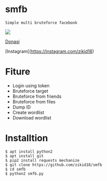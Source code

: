 # smfb
```
Simple multi bruteforce facebook
```
<img src="https://g.top4top.io/p_18076olzw0.jpg">

[Donasi](https://saweria.co/zikid)

[Instagram[(https://instagram.com/zikid18)

# Fiture

+ Login using token
+ Bruteforce target
+ Bruteforce from friends
+ Bruteforce from files
+ Dump ID
+ Create wordlist
+ Download wordlist

# Installtion
```
$ apt install python2
$ apt install git
$ pip2 install requests mechanize
$ git clone https://github.com/zikid18/smfb
$ cd smfb
$ python2 smfb.py
```
